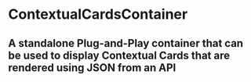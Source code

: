 # ContextualCardsContainer

## A standalone Plug-and-Play container that can be used to display Contextual Cards that are rendered using JSON from an API

